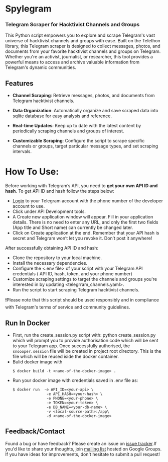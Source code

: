 # Spylegram
### Telegram Scraper for Hacktivist Channels and Groups

This Python script empowers you to explore and scrape Telegram's vast universe of hacktivist channels and groups with ease. Built on the Telethon library, this Telegram scraper is designed to collect messages, photos, and documents from your favorite hacktivist channels and groups on Telegram. Whether you're an activist, journalist, or researcher, this tool provides a powerful means to access and archive valuable information from Telegram's dynamic communities.

## Features
- **Channel Scraping**: Retrieve messages, photos, and documents from Telegram hacktivist channels.

- **Data Organization**: Automatically organize and save scraped data into sqlite database for easy analysis and reference.

- **Real-time Updates**: Keep up to date with the latest content by periodically scraping channels and groups of interest.

- **Customizable Scraping**: Configure the script to scrape specific channels or groups, target particular message types, and set scraping intervals.

# How To Use:
Before working with Telegram’s API, you need to **get your own API ID and hash**. To get API ID and hash follow the steps below:

- [Login](https://my.telegram.org/auth) to your Telegram account with the phone number of the developer account to use.
- Click under API Development tools.
- A Create new application window will appear. Fill in your application details. There is no need to enter any URL, and only the first two fields (App title and Short name) can currently be changed later.
- Click on Create application at the end. Remember that your API hash is secret and Telegram won’t let you revoke it. Don’t post it anywhere!

After successfully obtaining API ID and hash:

- Clone the repository to your local machine.
- Install the necessary dependencies.
- Configure the <.env file> of your script with your Telegram API credentials ( API ID, hash, token, and your phone number)
- Customize scraping settings to target the channels and groups you're interested in by updating <telegrram_channels.yaml>.
- Run the script to start scraping Telegram hacktivist channels. 

❗Please note that this script should be used responsibly and in compliance with Telegram's terms of service and community guidelines.


## Run In Docker
- First, run the create_session.py script with: python create_session.py which will prompt you to provide authorisation code which will be sent to your Telegram app.
    Once successfully authorised, the `snoooper.session` file will be created in project root directory. This is the file which will be reused iside the docker container.
- Bulid docker image with
    ```console
    $ docker build -t <name-of-the-docker-image> .
    ```
- Run your docker image with credentials saved in .env file as:
    ``` console
    $ docker run  -e API_ID=<your-api> \
                   -e API_HASH=<your-hash> \
                   -e PHONE=<your-phone> \
                   -e TOKEN=<your-token> \
                   -e DB_NAME=<your-db-name> \
                   -v <local-source-path>:/app\
                   -d <name-of-the-docker-image>
    ```



## Feedback/Contact

Found a bug or have feedback? Please create an issue on  [issue tracker][bugs].If you'd like to share your thoughts, join
[mailing list][ml] hosted on Google Groups. If you have ideas for improvements, don't hesitate to submit a pull request! 

[bugs]: https://github.com/x0rmen0t/Spylegram/issues
[ml]: https://groups.google.com/u/4/g/spylegram
